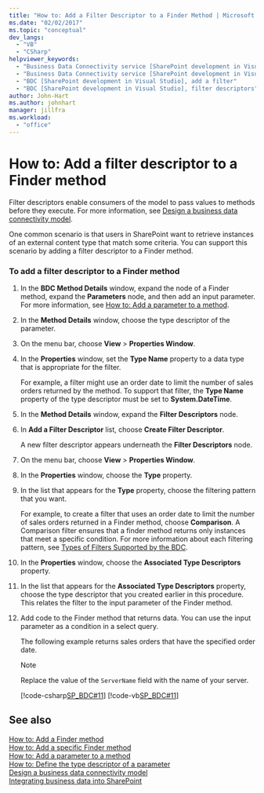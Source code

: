 ```yaml
---
title: "How to: Add a Filter Descriptor to a Finder Method | Microsoft Docs"
ms.date: "02/02/2017"
ms.topic: "conceptual"
dev_langs: 
  - "VB"
  - "CSharp"
helpviewer_keywords: 
  - "Business Data Connectivity service [SharePoint development in Visual Studio], filter descriptors"
  - "Business Data Connectivity service [SharePoint development in Visual Studio], add a filter"
  - "BDC [SharePoint development in Visual Studio], add a filter"
  - "BDC [SharePoint development in Visual Studio], filter descriptors"
author: John-Hart
ms.author: johnhart
manager: jillfra
ms.workload: 
  - "office"
---
```

# How to: Add a filter descriptor to a Finder method
  Filter descriptors enable consumers of the model to pass values to methods before they execute. For more information, see [Design a business data connectivity model](../sharepoint/designing-a-business-data-connectivity-model.md).  
  
 One common scenario is that users in SharePoint want to retrieve instances of an external content type that match some criteria. You can support this scenario by adding a filter descriptor to a Finder method.  
  
### To add a filter descriptor to a Finder method  
  
1.  In the **BDC Method Details** window, expand the node of a Finder method, expand the **Parameters** node, and then add an input parameter. For more information, see [How to: Add a parameter to a method](../sharepoint/how-to-add-a-parameter-to-a-method.md).  
  
2.  In the **Method Details** window, choose the type descriptor of the parameter.  
  
3.  On the menu bar, choose **View** > **Properties Window**.  
  
4.  In the **Properties** window, set the **Type Name** property to a data type that is appropriate for the filter.  
  
     For example, a filter might use an order date to limit the number of sales orders returned by the method. To support that filter, the **Type Name** property of the type descriptor must be set to **System.DateTime**.  
  
5.  In the **Method Details** window, expand the **Filter Descriptors** node.  
  
6.  In **Add a Filter Descriptor** list, choose **Create Filter Descriptor**.  
  
     A new filter descriptor appears underneath the **Filter Descriptors** node.  
  
7.  On the menu bar, choose **View** > **Properties Window**.  
  
8.  In the **Properties** window, choose the **Type** property.  
  
9. In the list that appears for the **Type** property, choose the filtering pattern that you want.  
  
     For example, to create a filter that uses an order date to limit the number of sales orders returned in a Finder method, choose **Comparison**. A Comparison filter ensures that a finder method returns only instances that meet a specific condition. For more information about each filtering pattern, see [Types of Filters Supported by the BDC](http://go.microsoft.com/fwlink/?LinkId=169287).  
  
10. In the **Properties** window, choose the **Associated Type Descriptors** property.  
  
11. In the list that appears for the **Associated Type Descriptors** property, choose the type descriptor that you created earlier in this procedure. This relates the filter to the input parameter of the Finder method.  
  
12. Add code to the Finder method that returns data. You can use the input parameter as a condition in a select query.  
  
     The following example returns sales orders that have the specified order date.  
  
    > [!NOTE]  
    >  Replace the value of the `ServerName` field with the name of your server.  
  
     [!code-csharp[SP_BDC#11](../sharepoint/codesnippet/CSharp/SP_BDC/bdcmodel1/salesorderservice.cs#11)]
     [!code-vb[SP_BDC#11](../sharepoint/codesnippet/VisualBasic/sp_bdc/bdcmodel1/salesorderservice.vb#11)]  
  
## See also
 [How to: Add a Finder method](../sharepoint/how-to-add-a-finder-method.md)   
 [How to: Add a specific Finder method](../sharepoint/how-to-add-a-specific-finder-method.md)   
 [How to: Add a parameter to a method](../sharepoint/how-to-add-a-parameter-to-a-method.md)   
 [How to: Define the type descriptor of a parameter](../sharepoint/how-to-define-the-type-descriptor-of-a-parameter.md)   
 [Design a business data connectivity model](../sharepoint/designing-a-business-data-connectivity-model.md)   
 [Integrating business data into SharePoint](../sharepoint/integrating-business-data-into-sharepoint.md)  
